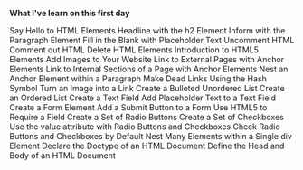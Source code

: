 **What I've learn on this first day**

Say Hello to HTML Elements
Headline with the h2 Element
Inform with the Paragraph Element
Fill in the Blank with Placeholder Text
Uncomment HTML
Comment out HTML
Delete HTML Elements
Introduction to HTML5 Elements
Add Images to Your Website
Link to External Pages with Anchor Elements
Link to Internal Sections of a Page with Anchor Elements
Nest an Anchor Element within a Paragraph
Make Dead Links Using the Hash Symbol
Turn an Image into a Link
Create a Bulleted Unordered List
Create an Ordered List
Create a Text Field
Add Placeholder Text to a Text Field
Create a Form Element
Add a Submit Button to a Form
Use HTML5 to Require a Field
Create a Set of Radio Buttons
Create a Set of Checkboxes
Use the value attribute with Radio Buttons and Checkboxes
Check Radio Buttons and Checkboxes by Default
Nest Many Elements within a Single div Element
Declare the Doctype of an HTML Document
Define the Head and Body of an HTML Document